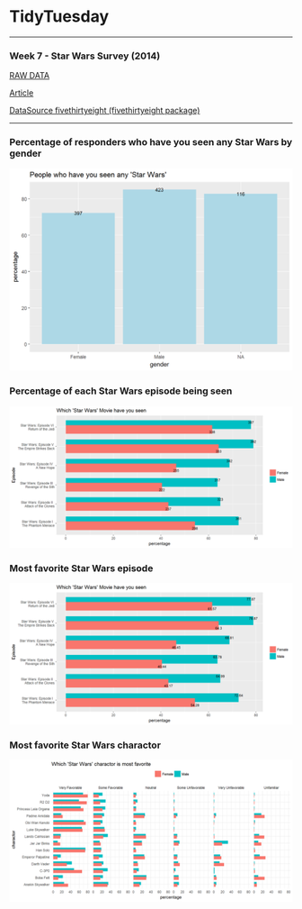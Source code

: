 TidyTuesday
===========

------------------------------------------------------------------------

### Week 7 - Star Wars Survey (2014)

[RAW
DATA](https://github.com/fivethirtyeight/data/blob/master/star-wars-survey/StarWars.csv)

[Article](https://fivethirtyeight.com/features/americas-favorite-star-wars-movies-and-least-favorite-characters/)

[DataSource fivethirtyeight (fivethirtyeight
package)](https://github.com/rudeboybert/fivethirtyeight)

------------------------------------------------------------------------

### Percentage of responders who have you seen any **Star Wars** by gender

![](https://raw.githubusercontent.com/ChuliangXiao/tidytuesday/master/Week07/Seen.png)

### Percentage of each **Star Wars** episode being seen

![](https://raw.githubusercontent.com/ChuliangXiao/tidytuesday/master/Week07/Episode.png)

### Most favorite **Star Wars** episode

![](https://raw.githubusercontent.com/ChuliangXiao/tidytuesday/master/Week07/Movie.png)

### Most favorite **Star Wars** charactor

![](https://raw.githubusercontent.com/ChuliangXiao/tidytuesday/master/Week07/Charactor.png)
